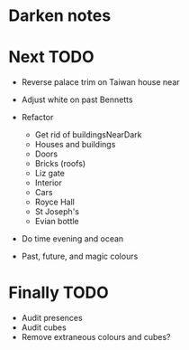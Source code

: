 # Darken notes

# Next TODO
* Reverse palace trim on Taiwan house near
* Adjust white on past Bennetts

* Refactor
    * Get rid of buildingsNearDark
    * Houses and buildings
    * Doors
    * Bricks (roofs)
    * Liz gate
    * Interior
    * Cars
    * Royce Hall
    * St Joseph's
    * Evian bottle

* Do time evening and ocean
* Past, future, and magic colours

# Finally TODO
* Audit presences
* Audit cubes
* Remove extraneous colours and cubes?